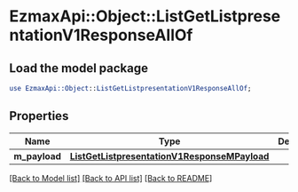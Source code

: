 # EzmaxApi::Object::ListGetListpresentationV1ResponseAllOf

## Load the model package
```perl
use EzmaxApi::Object::ListGetListpresentationV1ResponseAllOf;
```

## Properties
Name | Type | Description | Notes
------------ | ------------- | ------------- | -------------
**m_payload** | [**ListGetListpresentationV1ResponseMPayload**](ListGetListpresentationV1ResponseMPayload.md) |  | 

[[Back to Model list]](../README.md#documentation-for-models) [[Back to API list]](../README.md#documentation-for-api-endpoints) [[Back to README]](../README.md)


